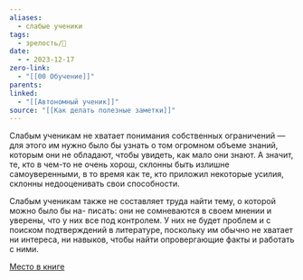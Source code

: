 ```yaml
---
aliases:
  - слабые ученики
tags:
  - зрелость/🌱
date:
  - - 2023-12-17
zero-link:
  - "[[00 Обучение]]"
parents: 
linked:
  - "[[Автономный ученик]]"
source: "[[Как делать полезные заметки]]"
---
```

Слабым ученикам не хватает понимания собственных ограничений — для этого им нужно было бы узнать о том огромном объеме знаний, которым они не обладают, чтобы увидеть, как мало они знают. А значит, те, кто в чем-то не очень хорош, склонны быть излишне самоуверенными, в то время как те, кто приложил некоторые усилия, склонны недооценивать свои способности.

Слабым ученикам также не составляет труда найти тему, о которой можно было бы на- писать: они не сомневаются в своем мнении и уверены, что у них все под контролем. У них не будет проблем и с поиском подтверждений в литературе, поскольку им обычно не хватает ни интереса, ни навыков, чтобы найти опровергающие факты и работать с ними.

[Место в книге](Как%20делать%20полезные%20заметки.pdf#page=20&selection=19,0,19,6)